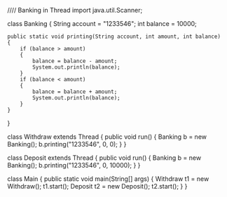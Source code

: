 //// Banking in Thread
import java.util.Scanner;

class Banking 
{
    String account = "1233546";
    int balance = 10000;

    public static void printing(String account, int amount, int balance)
    {
        if (balance > amount)
        {
            balance = balance - amount;
            System.out.println(balance);
        }
        if (balance < amount) 
        {
            balance = balance + amount;
            System.out.println(balance);
        }
    }
}

class Withdraw extends Thread
{
    public void run() 
    {
        Banking b = new Banking();
        b.printing("1233546", 0, 0);
    }
}

class Deposit extends Thread
{
    public void run() {
        Banking b = new Banking();
        b.printing("1233546", 0, 10000);
    }
}

class Main {
    public static void main(String[] args)
    {
        Withdraw t1 = new Withdraw();
        t1.start();
        Deposit t2 = new Deposit();
        t2.start();
    }
}
